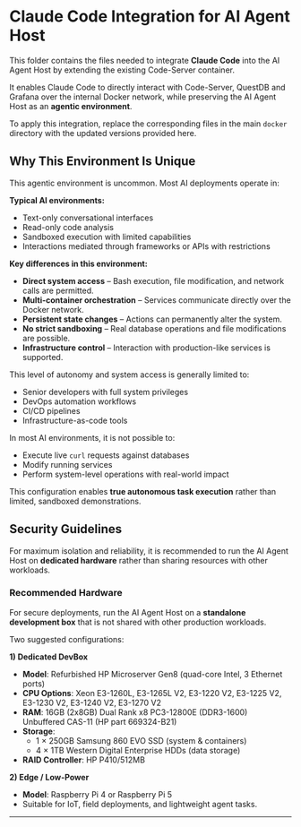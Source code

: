 
# Claude Code Integration for AI Agent Host

This folder contains the files needed to integrate **Claude Code** into the AI Agent Host by extending the existing Code-Server container.  

It enables Claude Code to directly interact with Code-Server, QuestDB and Grafana over the internal Docker network, while preserving the AI Agent Host as an **agentic environment**.

To apply this integration, replace the corresponding files in the main `docker` directory with the updated versions provided here.


## Why This Environment Is Unique

This agentic environment is uncommon. Most AI deployments operate in:

**Typical AI environments:**
- Text-only conversational interfaces
- Read-only code analysis
- Sandboxed execution with limited capabilities
- Interactions mediated through frameworks or APIs with restrictions

**Key differences in this environment:**
- **Direct system access** – Bash execution, file modification, and network calls are permitted.
- **Multi-container orchestration** – Services communicate directly over the Docker network.
- **Persistent state changes** – Actions can permanently alter the system.
- **No strict sandboxing** – Real database operations and file modifications are possible.
- **Infrastructure control** – Interaction with production-like services is supported.

This level of autonomy and system access is generally limited to:
- Senior developers with full system privileges
- DevOps automation workflows
- CI/CD pipelines
- Infrastructure-as-code tools

In most AI environments, it is not possible to:
- Execute live `curl` requests against databases
- Modify running services
- Perform system-level operations with real-world impact

This configuration enables **true autonomous task execution** rather than limited, sandboxed demonstrations.


## Security Guidelines

For maximum isolation and reliability, it is recommended to run the AI Agent Host on **dedicated hardware** rather than sharing resources with other workloads.




### Recommended Hardware

For secure deployments, run the AI Agent Host on a **standalone development box** that is not shared with other production workloads.  

Two suggested configurations:

**1) Dedicated DevBox**
- **Model**: Refurbished HP Microserver Gen8 (quad-core Intel, 3 Ethernet ports)
- **CPU Options**: Xeon E3-1260L, E3-1265L V2, E3-1220 V2, E3-1225 V2, E3-1230 V2, E3-1240 V2, E3-1270 V2
- **RAM**: 16GB (2x8GB) Dual Rank x8 PC3-12800E (DDR3-1600) Unbuffered CAS-11 (HP part 669324-B21)
- **Storage**:  
  - 1 × 250GB Samsung 860 EVO SSD (system & containers)  
  - 4 × 1TB Western Digital Enterprise HDDs (data storage)
- **RAID Controller**: HP P410/512MB

**2) Edge / Low-Power**
- **Model**: Raspberry Pi 4 or Raspberry Pi 5
- Suitable for IoT, field deployments, and lightweight agent tasks.

---
